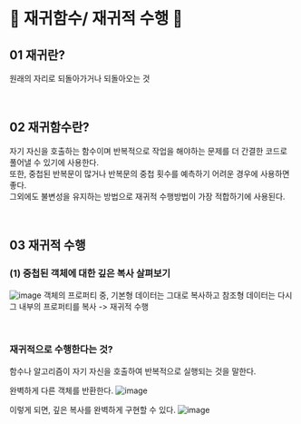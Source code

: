 # 🎃 재귀함수/ 재귀적 수행 🎃

## 01 재귀란?
원래의 자리로 되돌아가거나 되돌아오는 것

 <br/>
 
## 02 재귀함수란?

자기 자신을 호출하는 함수이며 반복적으로 작업을 해야하는 문제를 더 간결한 코드로 풀어낼 수 있기에 사용한다. <br/>
또한, 중첩된 반복문이 많거나 반복문의 중첩 횟수를 예측하기 어려운 경우에 사용하면 좋다. <br/>
그외에도 불변성을 유지하는 방법으로 재귀적 수행방법이 가장 적합하기에 사용된다. <br/>

 <br/> 

## 03 재귀적 수행
### (1) 중첩된 객체에 대한 깊은 복사 살펴보기
![image](https://github.com/limhyerin/StudyNote/assets/70150896/07c25af2-7ee5-4549-8ed4-9deee74308bd)
객체의 프로퍼티 중, 기본형 데이터는 그대로 복사하고 참조형 데이터는 다시 그 내부의 프로퍼티를 복사 -> 재귀적 수행

  <br/>
  
### 재귀적으로 수행한다는 것?
함수나 알고리즘이 자기 자신을 호출하여 반복적으로 실행되는 것을 말한다.

완벽하게 다른 객체를 반환한다.
![image](https://github.com/limhyerin/StudyNote/assets/70150896/e18881a6-4267-4144-8096-259bc6334c86)

이렇게 되면, 깊은 복사를 완벽하게 구현할 수 있다.
![image](https://github.com/limhyerin/StudyNote/assets/70150896/a9aee8eb-837e-4c1f-9c34-6eec22c1441e)
